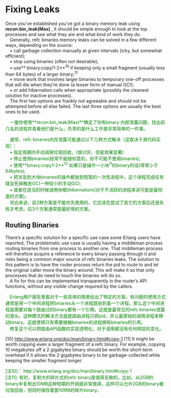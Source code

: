 # Fixing Leaks
Once you’ve established you’ve got a binary memory leak using **recon:bin_leak(Max)** , it
should be simple enough to look at the top processes and see what they are and what kind
of work they do.
<br>&emsp;Generally, refc binaries memory leaks can be solved in a few different ways, depending
on the source:
<br>&emsp;• call garbage collection manually at given intervals (icky, but somewhat efficient);
<br>&emsp;• stop using binaries (often not desirable);
<br>&emsp;• use** binary:copy/1-2**<sup>10</sup> if keeping only a small fragment (usually less than 64 bytes)
of a larger binary;<sup>11</sup>
<br>&emsp;• move work that involves larger binaries to temporary one-off processes that will die
when they’re done (a lesser form of manual GC!);
<br>&emsp;• or add hibernation calls when appropriate (possibly the cleanest solution for inactive
processes).
<br>&emsp;The first two options are frankly not agreeable and should not be attempted before all
else failed. The last three options are usually the best ones to be used.
<p></p> <font color="green">
&emsp;一量你使用**recon:bin_leak(Max)**确定了你有binary 内部泄露问题，找出前几名的进程并查看他们是什么，负责的是什么工作是非常简单的一件事。
</font> <p></p>

<p></p> <font color="green">
&emsp;通常，refc binaries内存泄露可能通过以下几种方式解决（这取决于源代码实现）：<br>
&emsp;• 指定周期内手动调用垃圾回收。(很讨厌，但是效果显著)<br>
&emsp;• 停止使用binaries(经常不能随你意的，你不可能不使用binaries);<br>
&emsp;• 使用**binary:copy1-2**<sup>10</sup> 如果只是操作一小块<sup>11</sup>的binary的话(常常小于64bytes);<br>
&emsp;• 把涉及到大块binaries的操作都放到短暂的一次性进程中，这个进程完成任务就会死掉触发GC(一种较小的手动GC);<br>
&emsp;• 或者在适当的时候调用休眠(hibernation)(对于不活跃的进程来讲可能是最彻底的方案)。<br>
&emsp;坦白来说，前2种方案是不能优先使用的，它应该在尝试了其它的方案后还是失败才考虑。后3个方案通常是最好用的方案。
</font> <p></p>

## Routing Binaries
There’s a specific solution for a specific use case some Erlang users have reported. The
problematic use case is usually having a middleman process routing binaries from one
process to another one. That middleman process will therefore acquire a reference to every
binary passing through it and risks being a common major source of refc binaries leaks.
The solution to this pattern is to have the router process return the pid to route to and
let the original caller move the binary around. This will make it so that only processes that
do need to touch the binaries will do so.
<br>&emsp;A fix for this can be implemented transparently in the router’s API functions, without
any visible change required by the callers.
<p></p> <font color="green">
&emsp;Erlang用户报告里面对于一些具体的情景给出了特定的方案。有问题的使用方式通常是用一个中间进程把binaries从一个进程路由到虽一个进程。那么这个中间进程就需要对每个路由过的binary都有一个引用。这就是最常见的refc binaries泄露的源头。这种模式的解决方法就是路由进程只把pid，并让最原始的调用进程来移动binary。这就使得只有需要接触binaries的进程拥有binaries的引用。<br>
&emsp;修复这个可以把路由API函数的实现透明化，对于调用都没有任何明显的变化。
</font> <p></p>

[10] http://www.erlang.org/doc/man/binary.html#copy-1
[11] It might be worth copying even a larger fragment of a refc binary. For example, copying 10 megabytes
off a 2 gigabytes binary should be worth the short-term overhead if it allows the 2 gigabytes binary to be
garbage-collected while keeping the smaller fragment longer.

<p></p> <font color="green">
[注10]： http://www.erlang.org/doc/man/binary.html#copy-1<br>
[注11]: 有时，复制大的碎片式的refc binary是值得去做的。比如，从2GB的binary中复制出10MB这种短期的开销就非常值得，这样可以允许2GB的binary被垃圾回收，但同时保存着那10MB的碎片binary。
</font> <p></p>



